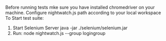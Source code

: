 Before running tests mke sure you have installed chromedriver on your machine.
Configure nightwatch.js path according to your local workspace
To Start test suite:
1. Start Selenium Server java -jar ./selenium/selenium.jar
2. Run: node nightwatch.js --group logingroup
